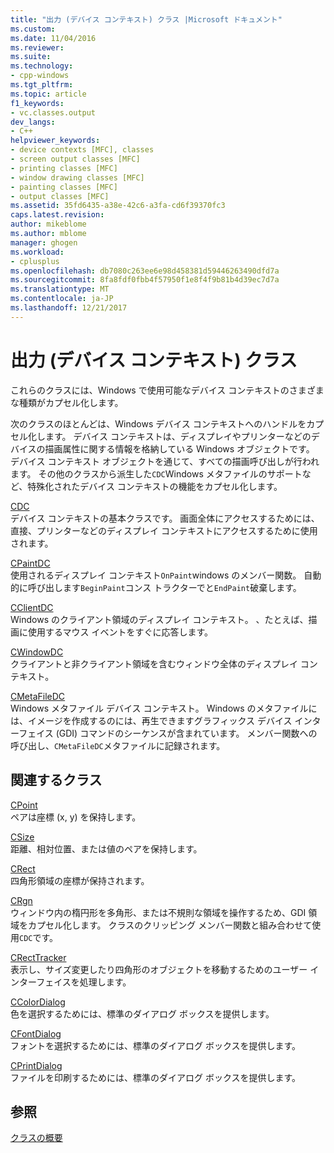 ```yaml
---
title: "出力 (デバイス コンテキスト) クラス |Microsoft ドキュメント"
ms.custom: 
ms.date: 11/04/2016
ms.reviewer: 
ms.suite: 
ms.technology:
- cpp-windows
ms.tgt_pltfrm: 
ms.topic: article
f1_keywords:
- vc.classes.output
dev_langs:
- C++
helpviewer_keywords:
- device contexts [MFC], classes
- screen output classes [MFC]
- printing classes [MFC]
- window drawing classes [MFC]
- painting classes [MFC]
- output classes [MFC]
ms.assetid: 35fd6435-a38e-42c6-a3fa-cd6f39370fc3
caps.latest.revision: 
author: mikeblome
ms.author: mblome
manager: ghogen
ms.workload:
- cplusplus
ms.openlocfilehash: db7080c263ee6e98d458381d59446263490dfd7a
ms.sourcegitcommit: 8fa8fdf0fbb4f57950f1e8f4f9b81b4d39ec7d7a
ms.translationtype: MT
ms.contentlocale: ja-JP
ms.lasthandoff: 12/21/2017
---
```

# <a name="output-device-context-classes"></a>出力 (デバイス コンテキスト) クラス
これらのクラスには、Windows で使用可能なデバイス コンテキストのさまざまな種類がカプセル化します。  
  
 次のクラスのほとんどは、Windows デバイス コンテキストへのハンドルをカプセル化します。 デバイス コンテキストは、ディスプレイやプリンターなどのデバイスの描画属性に関する情報を格納している Windows オブジェクトです。 デバイス コンテキスト オブジェクトを通じて、すべての描画呼び出しが行われます。 その他のクラスから派生した`CDC`Windows メタファイルのサポートなど、特殊化されたデバイス コンテキストの機能をカプセル化します。  
  
 [CDC](../mfc/reference/cdc-class.md)  
 デバイス コンテキストの基本クラスです。 画面全体にアクセスするためには、直接、プリンターなどのディスプレイ コンテキストにアクセスするために使用されます。  
  
 [CPaintDC](../mfc/reference/cpaintdc-class.md)  
 使用されるディスプレイ コンテキスト`OnPaint`windows のメンバー関数。 自動的に呼び出します`BeginPaint`コンス トラクターでと`EndPaint`破棄します。  
  
 [CClientDC](../mfc/reference/cclientdc-class.md)  
 Windows のクライアント領域のディスプレイ コンテキスト。 、たとえば、描画に使用するマウス イベントをすぐに応答します。  
  
 [CWindowDC](../mfc/reference/cwindowdc-class.md)  
 クライアントと非クライアント領域を含むウィンドウ全体のディスプレイ コンテキスト。  
  
 [CMetaFileDC](../mfc/reference/cmetafiledc-class.md)  
 Windows メタファイル デバイス コンテキスト。 Windows のメタファイルには、イメージを作成するのには、再生できますグラフィックス デバイス インターフェイス (GDI) コマンドのシーケンスが含まれています。 メンバー関数への呼び出し、`CMetaFileDC`メタファイルに記録されます。  
  
## <a name="related-classes"></a>関連するクラス  
 [CPoint](../atl-mfc-shared/reference/cpoint-class.md)  
 ペアは座標 (x, y) を保持します。  
  
 [CSize](../atl-mfc-shared/reference/csize-class.md)  
 距離、相対位置、または値のペアを保持します。  
  
 [CRect](../atl-mfc-shared/reference/crect-class.md)  
 四角形領域の座標が保持されます。  
  
 [CRgn](../mfc/reference/crgn-class.md)  
 ウィンドウ内の楕円形を多角形、または不規則な領域を操作するため、GDI 領域をカプセル化します。 クラスのクリッピング メンバー関数と組み合わせて使用`CDC`です。  
  
 [CRectTracker](../mfc/reference/crecttracker-class.md)  
 表示し、サイズ変更したり四角形のオブジェクトを移動するためのユーザー インターフェイスを処理します。  
  
 [CColorDialog](../mfc/reference/ccolordialog-class.md)  
 色を選択するためには、標準のダイアログ ボックスを提供します。  
  
 [CFontDialog](../mfc/reference/cfontdialog-class.md)  
 フォントを選択するためには、標準のダイアログ ボックスを提供します。  
  
 [CPrintDialog](../mfc/reference/cprintdialog-class.md)  
 ファイルを印刷するためには、標準のダイアログ ボックスを提供します。  
  
## <a name="see-also"></a>参照  
 [クラスの概要](../mfc/class-library-overview.md)

